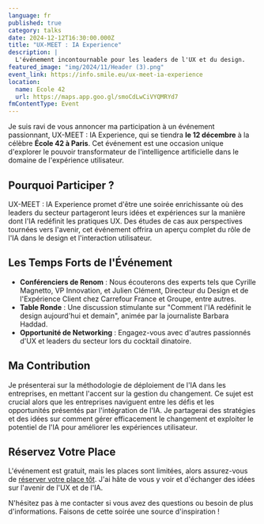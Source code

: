 ```yaml
---
language: fr
published: true
category: talks
date: 2024-12-12T16:30:00.000Z
title: "UX-MEET : IA Experience"
description: |
  L'événement incontournable pour les leaders de l'UX et du design.
featured_image: "img/2024/11/Header (3).png"
event_link: https://info.smile.eu/ux-meet-ia-experience
location:
  name: Ecole 42
  url: https://maps.app.goo.gl/smoCdLwCiVYQMRYd7
fmContentType: Event
---
```

Je suis ravi de vous annoncer ma participation à un événement passionnant, UX-MEET : IA Experience, qui se tiendra **le 12 décembre** à la célèbre **École 42 à Paris**. Cet événement est une occasion unique d'explorer le pouvoir transformateur de l'intelligence artificielle dans le domaine de l'expérience utilisateur.

## Pourquoi Participer ?

UX-MEET : IA Experience promet d'être une soirée enrichissante où des leaders du secteur partageront leurs idées et expériences sur la manière dont l'IA redéfinit les pratiques UX. Des études de cas aux perspectives tournées vers l'avenir, cet événement offrira un aperçu complet du rôle de l'IA dans le design et l'interaction utilisateur.

## Les Temps Forts de l'Événement

* **Conférenciers de Renom** : Nous écouterons des experts tels que Cyrille Magnetto, VP Innovation, et Julien Clément, Directeur du Design et de l'Expérience Client chez Carrefour France et Groupe, entre autres.
* **Table Ronde** : Une discussion stimulante sur "Comment l'IA redéfinit le design aujourd'hui et demain", animée par la journaliste Barbara Haddad.
* **Opportunité de Networking** : Engagez-vous avec d'autres passionnés d'UX et leaders du secteur lors du cocktail dinatoire.

## Ma Contribution

Je présenterai sur la méthodologie de déploiement de l'IA dans les entreprises, en mettant l'accent sur la gestion du changement. Ce sujet est crucial alors que les entreprises naviguent entre les défis et les opportunités présentés par l'intégration de l'IA. Je partagerai des stratégies et des idées sur comment gérer efficacement le changement et exploiter le potentiel de l'IA pour améliorer les expériences utilisateur.

## Réservez Votre Place

L'événement est gratuit, mais les places sont limitées, alors assurez-vous de [réserver votre place tôt](https://info.smile.eu/ux-meet-ia-experience). J'ai hâte de vous y voir et d'échanger des idées sur l'avenir de l'UX et de l'IA.

N'hésitez pas à me contacter si vous avez des questions ou besoin de plus d'informations. Faisons de cette soirée une source d'inspiration !
